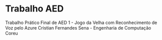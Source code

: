# Trabalho AED
Trabalho Prático Final de AED 1 - Jogo da Velha com Reconhecimento de Voz pelo Azure 
Cristian Fernandes Sena - Engenharia de Computação Coreu
